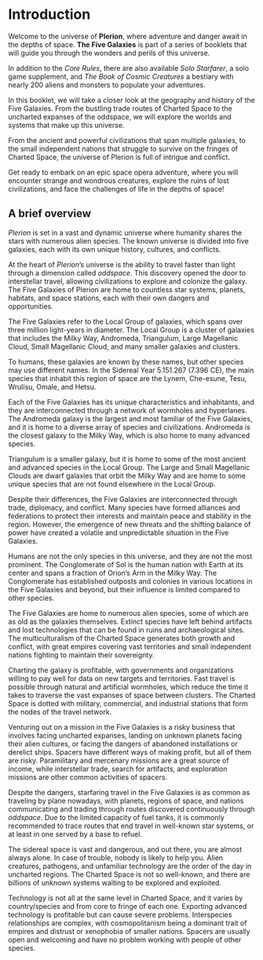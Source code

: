 # Introduction

Welcome to the universe of **Plerion**, where adventure and danger await in the depths of space. **The Five Galaxies** is part of a series of booklets that will guide you through the wonders and perils of this universe.

In addition to the _Core Rules_, there are also available _Solo Starfarer_, a solo game supplement, and _The Book of Cosmic Creatures_ a bestiary with nearly 200 aliens and monsters to populate your adventures.

In this booklet, we will take a closer look at the geography and history of the Five Galaxies. From the bustling trade routes of Charted Space to the uncharted expanses of the oddspace, we will explore the worlds and systems that make up this universe.

From the ancient and powerful civilizations that span multiple galaxies, to the small independent nations that struggle to survive on the fringes of Charted Space, the universe of Plerion is full of intrigue and conflict.

Get ready to embark on an epic space opera adventure, where you will encounter strange and wondrous creatures, explore the ruins of lost civilizations, and face the challenges of life in the depths of space!

## A brief overview

_Plerion_ is set in a vast and dynamic universe where humanity shares the stars with numerous alien species. The known universe is divided into five galaxies, each with its own unique history, cultures, and conflicts.

At the heart of _Plerion_’s universe is the ability to travel faster than light through a dimension called _oddspace_. This discovery opened the door to interstellar travel, allowing civilizations to explore and colonize the galaxy. The Five Galaxies of Plerion are home to countless star systems, planets, habitats, and space stations, each with their own dangers and opportunities.

The Five Galaxies refer to the Local Group of galaxies, which spans over three million light-years in diameter. The Local Group is a cluster of galaxies that includes the Milky Way, Andromeda, Triangulum, Large Magellanic Cloud, Small Magellanic Cloud, and many smaller galaxies and clusters.

To humans, these galaxies are known by these names, but other species may use different names. In the Sidereal Year 5.151.267 (7.396 CE), the main species that inhabit this region of space are the Lynem, Che-esune, Tesu, Wrulisu, Omale, and Hetsu.

Each of the Five Galaxies has its unique characteristics and inhabitants, and they are interconnected through a network of wormholes and hyperlanes. The Andromeda galaxy is the largest and most familiar of the Five Galaxies, and it is home to a diverse array of species and civilizations. Andromeda is the closest galaxy to the Milky Way, which is also home to many advanced species.

Triangulum is a smaller galaxy, but it is home to some of the most ancient and advanced species in the Local Group. The Large and Small Magellanic Clouds are dwarf galaxies that orbit the Milky Way and are home to some unique species that are not found elsewhere in the Local Group.

Despite their differences, the Five Galaxies are interconnected through trade, diplomacy, and conflict. Many species have formed alliances and federations to protect their interests and maintain peace and stability in the region. However, the emergence of new threats and the shifting balance of power have created a volatile and unpredictable situation in the Five Galaxies.

Humans are not the only species in this universe, and they are not the most prominent. The Conglomerate of Sol is the human nation with Earth at its center and spans a fraction of Orion’s Arm in the Milky Way. The Conglomerate has established outposts and colonies in various locations in the Five Galaxies and beyond, but their influence is limited compared to other species.

The Five Galaxies are home to numerous alien species, some of which are as old as the galaxies themselves. Extinct species have left behind artifacts and lost technologies that can be found in ruins and archaeological sites. The multiculturalism of the Charted Space generates both growth and conflict, with great empires covering vast territories and small independent nations fighting to maintain their sovereignty.

Charting the galaxy is profitable, with governments and organizations willing to pay well for data on new targets and territories. Fast travel is possible through natural and artificial wormholes, which reduce the time it takes to traverse the vast expanses of space between clusters. The Charted Space is dotted with military, commercial, and industrial stations that form the nodes of the travel network.

Venturing out on a mission in the Five Galaxies is a risky business that involves facing uncharted expanses, landing on unknown planets facing their alien cultures, or facing the dangers of abandoned installations or derelict ships. Spacers have different ways of making profit, but all of them are risky. Paramilitary and mercenary missions are a great source of income, while interstellar trade, search for artifacts, and exploration missions are other common activities of spacers.

Despite the dangers, starfaring travel in the Five Galaxies is as common as traveling by plane nowadays, with planets, regions of space, and nations communicating and trading through routes discovered continuously through _oddspace_. Due to the limited capacity of fuel tanks, it is commonly recommended to trace routes that end travel in well-known star systems, or at least in one served by a base to refuel.

The sidereal space is vast and dangerous, and out there, you are almost always alone. In case of trouble, nobody is likely to help you. Alien creatures, pathogens, and unfamiliar technology are the order of the day in uncharted regions. The Charted Space is not so well-known, and there are billions of unknown systems waiting to be explored and exploited.

Technology is not all at the same level in Charted Space, and it varies by country/species and from core to fringe of each one. Exporting advanced technology is profitable but can cause severe problems. Interspecies relationships are complex, with cosmopolitanism being a dominant trait of empires and distrust or xenophobia of smaller nations. Spacers are usually open and welcoming and have no problem working with people of other species.

